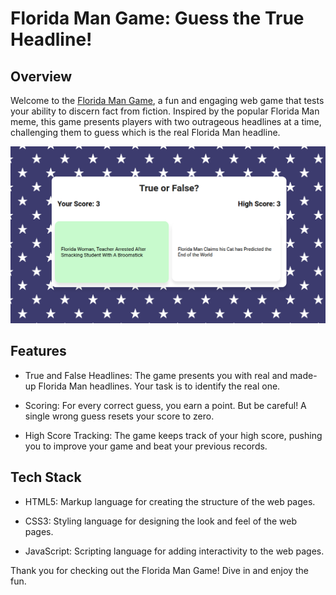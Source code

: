# Florida Man Game: Guess the True Headline!

## Overview

Welcome to the [Florida Man Game](https://cr-daniel.github.io/florida-men/), a fun and engaging web game that tests your ability to discern fact from fiction. Inspired by the popular Florida Man meme, this game presents players with two outrageous headlines at a time, challenging them to guess which is the real Florida Man headline.

![Game Screenshot](./screenshot.png)

## Features

* True and False Headlines: The game presents you with real and made-up Florida Man headlines. Your task is to identify the real one.

* Scoring: For every correct guess, you earn a point. But be careful! A single wrong guess resets your score to zero.

* High Score Tracking: The game keeps track of your high score, pushing you to improve your game and beat your previous records.

## Tech Stack

* HTML5: Markup language for creating the structure of the web pages.

* CSS3: Styling language for designing the look and feel of the web pages.

* JavaScript: Scripting language for adding interactivity to the web pages.

Thank you for checking out the Florida Man Game! Dive in and enjoy the fun.
